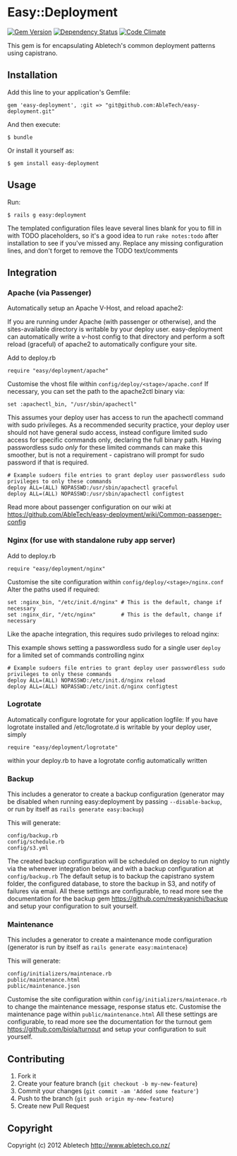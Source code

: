 # Easy::Deployment

[![Gem Version](https://badge.fury.io/rb/easy-deployment.png)](http://badge.fury.io/rb/easy-deployment)
[![Dependency Status](https://gemnasium.com/AbleTech/easy-deployment.png)](https://gemnasium.com/AbleTech/easy-deployment)
[![Code Climate](https://codeclimate.com/github/AbleTech/easy-deployment.png)](https://codeclimate.com/github/AbleTech/easy-deployment)

This gem is for encapsulating Abletech's common deployment patterns using capistrano.

## Installation

Add this line to your application's Gemfile:

    gem 'easy-deployment', :git => "git@github.com:AbleTech/easy-deployment.git"

And then execute:

    $ bundle

Or install it yourself as:

    $ gem install easy-deployment

## Usage

Run:

    $ rails g easy:deployment

The templated configuration files leave several lines blank for you to fill in with TODO placeholders, so it's a good idea to run `rake notes:todo` after installation to see if you've missed any.
Replace any missing configuration lines, and don't forget to remove the TODO text/comments

## Integration

### Apache (via Passenger)

Automatically setup an Apache V-Host, and reload apache2:

If you are running under Apache (with passenger or otherwise), and the sites-available
directory is writable by your deploy user. easy-deployment can automatically write a v-host config
to that directory and perform a soft reload (graceful) of apache2 to automatically configure your site.

Add to deploy.rb

    require "easy/deployment/apache"

Customise the vhost file within `config/deploy/<stage>/apache.conf`
If necessary, you can set the path to the apache2ctl binary via:

    set :apachectl_bin, "/usr/sbin/apachectl"

This assumes your deploy user has access to run the apachectl command with sudo privileges. As a recommended security practice, your deploy user should not have general sudo access, instead configure limited sudo access for specific commands only, declaring the full binary path. Having passwordless sudo *only* for these limited commands can make this smoother, but is not a requirement - capistrano will prompt for sudo password if that is required.

    # Example sudoers file entries to grant deploy user passwordless sudo privileges to only these commands
    deploy ALL=(ALL) NOPASSWD:/usr/sbin/apachectl graceful
    deploy ALL=(ALL) NOPASSWD:/usr/sbin/apachectl configtest

Read more about passenger configuration on our wiki at https://github.com/AbleTech/easy-deployment/wiki/Common-passenger-config

### Nginx (for use with standalone ruby app server)

Add to deploy.rb

    require "easy/deployment/nginx"

Customise the site configuration within `config/deploy/<stage>/nginx.conf`
Alter the paths used if required:

    set :nginx_bin, "/etc/init.d/nginx" # This is the default, change if necessary
    set :nginx_dir, "/etc/nginx"        # This is the default, change if necessary

Like the apache integration, this requires sudo privileges to reload nginx:

This example shows setting a passwordless sudo for a single user `deploy` for a limited set of commands controlling nginx

    # Example sudoers file entries to grant deploy user passwordless sudo privileges to only these commands
    deploy ALL=(ALL) NOPASSWD:/etc/init.d/nginx reload
    deploy ALL=(ALL) NOPASSWD:/etc/init.d/nginx configtest

### Logrotate

Automatically configure logrotate for your application logfile:
If you have logrotate installed and /etc/logrotate.d is writable by your deploy user, simply

    require "easy/deployment/logrotate"

within your deploy.rb to have a logrotate config automatically written

### Backup

This includes a generator to create a backup configuration (generator may be disabled when running easy:deployment by passing `--disable-backup`, or run by itself as `rails generate easy:backup`)

This will generate:

    config/backup.rb
    config/schedule.rb
    config/s3.yml

The created backup configuration will be scheduled on deploy to run nightly via the whenever integration below, and with a backup configuration at `config/backup.rb`
The default setup is to backup the capistrano system folder, the configured database, to store the backup in S3, and notify of failures via email.
All these settings are configurable, to read more see the documentation for the backup gem https://github.com/meskyanichi/backup and setup your configuration to suit yourself.

### Maintenance

This includes a generator to create a maintenance mode configuration (generator is run by itself as `rails generate easy:maintenace`)

This will generate:

    config/initializers/maintenace.rb
    public/maintenance.html
    public/maintenance.json

Customise the site configuration within `config/initializers/maintenace.rb` to change the maintenance message, response status etc.
Customise the maintenance page within `public/maintenance.html`
All these settings are configurable, to read more see the documentation for the turnout gem https://github.com/biola/turnout and setup your configuration to suit yourself.


## Contributing

1. Fork it
2. Create your feature branch (`git checkout -b my-new-feature`)
3. Commit your changes (`git commit -am 'Added some feature'`)
4. Push to the branch (`git push origin my-new-feature`)
5. Create new Pull Request

## Copyright

Copyright (c) 2012 Abletech
http://www.abletech.co.nz/
